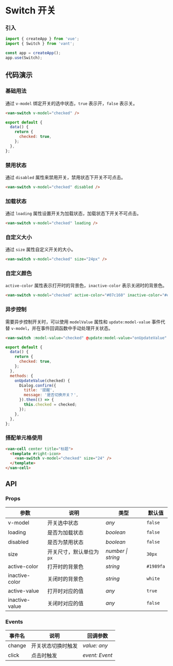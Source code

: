 # Switch 开关

### 引入

```js
import { createApp } from 'vue';
import { Switch } from 'vant';

const app = createApp();
app.use(Switch);
```

## 代码演示

### 基础用法

通过 `v-model` 绑定开关的选中状态，`true` 表示开，`false` 表示关。

```html
<van-switch v-model="checked" />
```

```js
export default {
  data() {
    return {
      checked: true,
    };
  },
};
```

### 禁用状态

通过 `disabled` 属性来禁用开关，禁用状态下开关不可点击。

```html
<van-switch v-model="checked" disabled />
```

### 加载状态

通过 `loading` 属性设置开关为加载状态，加载状态下开关不可点击。

```html
<van-switch v-model="checked" loading />
```

### 自定义大小

通过 `size` 属性自定义开关的大小。

```html
<van-switch v-model="checked" size="24px" />
```

### 自定义颜色

`active-color` 属性表示打开时的背景色，`inactive-color` 表示关闭时的背景色。

```html
<van-switch v-model="checked" active-color="#07c160" inactive-color="#ee0a24" />
```

### 异步控制

需要异步控制开关时，可以使用 `modelValue` 属性和 `update:model-value` 事件代替 `v-model`，并在事件回调函数中手动处理开关状态。

```html
<van-switch :model-value="checked" @update:model-value="onUpdateValue" />
```

```js
export default {
  data() {
    return {
      checked: true,
    };
  },
  methods: {
    onUpdateValue(checked) {
      Dialog.confirm({
        title: '提醒',
        message: '是否切换开关？',
      }).then(() => {
        this.checked = checked;
      });
    },
  },
};
```

### 搭配单元格使用

```html
<van-cell center title="标题">
  <template #right-icon>
    <van-switch v-model="checked" size="24" />
  </template>
</van-cell>
```

## API

### Props

| 参数           | 说明                     | 类型               | 默认值    |
| -------------- | ------------------------ | ------------------ | --------- |
| v-model        | 开关选中状态             | _any_              | `false`   |
| loading        | 是否为加载状态           | _boolean_          | `false`   |
| disabled       | 是否为禁用状态           | _boolean_          | `false`   |
| size           | 开关尺寸，默认单位为`px` | _number \| string_ | `30px`    |
| active-color   | 打开时的背景色           | _string_           | `#1989fa` |
| inactive-color | 关闭时的背景色           | _string_           | `white`   |
| active-value   | 打开时对应的值           | _any_              | `true`    |
| inactive-value | 关闭时对应的值           | _any_              | `false`   |

### Events

| 事件名 | 说明               | 回调参数       |
| ------ | ------------------ | -------------- |
| change | 开关状态切换时触发 | _value: any_   |
| click  | 点击时触发         | _event: Event_ |
